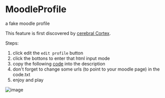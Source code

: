 # MoodleProfile
a fake moodle profile

This feature is first discovered by [cerebral Cortex](https://github.com/cerebral-cortex).

Steps:

1. click edit the `edit profile` button
2. click the bottons to enter that html input mode
3. copy the following [code](./code.txt) into the description
4. don't forget to change some urls (to point to your moodle page) in the code.txt
5. enjoy and play

![image](https://github.com/Raylern/MoodleProfile/assets/102915621/e4a607c6-1b83-426a-8fbb-2df360ff4d99)


